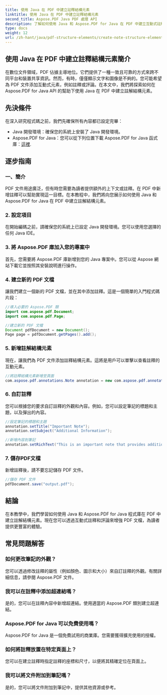 ```yaml
---
title: 使用 Java 在 PDF 中建立註釋結構元素
linktitle: 使用 Java 在 PDF 中建立註釋結構元素
second_title: Aspose.PDF Java PDF 處理 API
description: 了解如何使用 Java 和 Aspose.PDF for Java 在 PDF 中建立互動式註解結構元素。使用資訊豐富的註解增強您的文件。
type: docs
weight: 12
url: /zh-hant/java/pdf-structure-elements/create-note-structure-element-in-pdf-using-java/
---
```


## 使用 Java 在 PDF 中建立註釋結構元素簡介

在數位文件領域，PDF 佔據主導地位。它們提供了一種一致且可靠的方式來跨不同平台和裝置共享資訊。然而，有時，僅僅顯示文字和圖像是不夠的。您可能希望為 PDF 文件添加互動式元素，例如註釋或評論。在本文中，我們將探索如何在 Aspose.PDF for Java API 的幫助下使用 Java 在 PDF 中建立註解結構元素。

## 先決條件

在深入研究程式碼之前，我們先確保所有內容都已設定完畢：

- Java 開發環境：確保您的系統上安裝了 Java 開發環境。
-  Aspose.PDF for Java：您可以從下列位置下載 Aspose.PDF for Java 函式庫：[這裡](https://releases.aspose.com/pdf/java/).

## 逐步指南

### 一、簡介

PDF 文件用途廣泛，但有時您需要為讀者提供額外的上下文或註釋。在 PDF 中新增註釋可以幫助實現這一目標。在本教程中，我們將向您展示如何使用 Java 和 Aspose.PDF for Java 在 PDF 中建立註解結構元素。

### 2. 設定項目

在開始編碼之前，請確保您的系統上已設定 Java 開發環境。您可以使用您選擇的任何 Java IDE。

### 3. 將 Aspose.PDF 庫加入您的專案中

首先，您需要將 Aspose.PDF 庫新增到您的 Java 專案中。您可以從 Aspose 網站下載它並按照其安裝說明進行操作。

### 4. 建立新的 PDF 文檔

讓我們建立一個新的 PDF 文檔，並在其中添加註釋。這是一個簡單的入門程式碼片段：

```java
//導入必要的 Aspose.PDF 類
import com.aspose.pdf.Document;
import com.aspose.pdf.Page;

//建立新的 PDF 文檔
Document pdfDocument = new Document();
Page page = pdfDocument.getPages().add();
```

### 5. 新增註解結構元素

現在，讓我們為 PDF 文件添加註釋結構元素。這將是用戶可以單擊以查看註釋的互動元素。

```java
//將註釋結構元素新增至頁面
com.aspose.pdf.annotations.Note annotation = new com.aspose.pdf.annotations.Note(page, new com.aspose.pdf.Rectangle(100, 100, 200, 200));
```

### 6. 自訂註釋

您可以根據您的要求自訂註釋的外觀和內容。例如，您可以設定筆記的標題和主題，以及彈出的內容。

```java
//設定筆記的標題和主題
annotation.setTitle("Important Note");
annotation.setSubject("Additional Information");

//新增內容到筆記
annotation.setRichText("This is an important note that provides additional information.");
```

### 7. 儲存PDF文檔

新增註釋後，請不要忘記儲存 PDF 文件。

```java
//儲存 PDF 文件
pdfDocument.save("output.pdf");
```

## 結論

在本教學中，我們學習如何使用 Java 和 Aspose.PDF for Java 程式庫在 PDF 中建立註解結構元素。現在您可以透過互動式註釋和評論來增強 PDF 文檔，為讀者提供更豐富的體驗。

## 常見問題解答

### 如何更改筆記的外觀？

您可以透過修改註釋的屬性（例如顏色、圖示和大小）來自訂註釋的外觀。有關詳細信息，請參閱 Aspose.PDF 文件。

### 我可以在註釋中添加超連結嗎？

是的，您可以在註釋內容中新增超連結。使用適當的 Aspose.PDF 類別建立超連結。

### Aspose.PDF for Java 可以免費使用嗎？

Aspose.PDF for Java 是一個免費試用的商業庫。您需要獲得擴充使用的授權。

### 如何將註釋放置在特定頁面上？

您可以在建立註釋時指定註釋的座標和尺寸，以便將其精確定位在頁面上。

### 我可以將文件附加到筆記嗎？

是的，您可以將文件附加到筆記中，提供其他資源或參考。